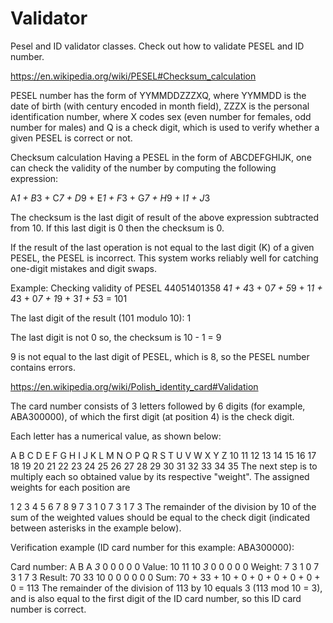 # Validator
Pesel and ID validator classes. Check out how to validate PESEL and ID number.

https://en.wikipedia.org/wiki/PESEL#Checksum_calculation

PESEL number has the form of YYMMDDZZZXQ, where YYMMDD is the date of birth (with century encoded in month field), ZZZX is the personal identification number, where X codes sex (even number for females, odd number for males) and Q is a check digit, which is used to verify whether a given PESEL is correct or not.

Checksum calculation
Having a PESEL in the form of ABCDEFGHIJK, one can check the validity of the number by computing the following expression:

A*1 + B*3 + C*7 + D*9 + E*1 + F*3 + G*7 + H*9 + I*1 + J*3

The checksum is the last digit of result of the above expression subtracted from 10. If this last digit is 0 then the checksum is 0.

If the result of the last operation is not equal to the last digit (K) of a given PESEL, the PESEL is incorrect. This system works reliably well for catching one-digit mistakes and digit swaps.

Example: Checking validity of PESEL 44051401358
4*1 + 4*3 + 0*7 + 5*9 + 1*1 + 4*3 + 0*7 + 1*9 + 3*1 + 5*3 = 101

The last digit of the result (101 modulo 10): 1

The last digit is not 0 so, the checksum is 10 - 1 = 9

9 is not equal to the last digit of PESEL, which is 8, so the PESEL number contains errors.

https://en.wikipedia.org/wiki/Polish_identity_card#Validation

The card number consists of 3 letters followed by 6 digits (for example, ABA300000), of which the first digit (at position 4) is the check digit.

Each letter has a numerical value, as shown below:

 A  B  C  D  E  F  G  H  I  J  K  L  M  N  O  P  Q  R  S  T  U  V  W  X  Y  Z
10 11 12 13 14 15 16 17 18 19 20 21 22 23 24 25 26 27 28 29 30 31 32 33 34 35
The next step is to multiply each so obtained value by its respective "weight". The assigned weights for each position are

 1 2 3 4 5 6 7 8 9
 7 3 1 0 7 3 1 7 3
The remainder of the division by 10 of the sum of the weighted values should be equal to the check digit (indicated between asterisks in the example below).

Verification example (ID card number for this example: ABA300000):

Card number:  A    B    A   *3*   0    0    0    0    0
Value:       10   11   10   *3*   0    0    0    0    0
Weight:       7    3    1    0    7    3    1    7    3
Result:      70   33   10    0    0    0    0    0    0
Sum:         70 + 33 + 10 +  0 +  0 +  0 +  0 +  0 +  0 = 113
The remainder of the division of 113 by 10 equals 3 (113 mod 10 = 3), and is also equal to the first digit of the ID card number, so this ID card number is correct.





